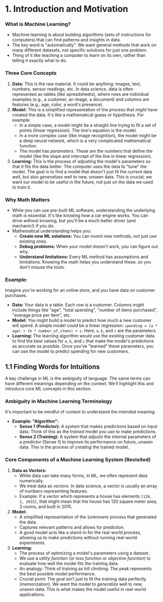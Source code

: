 # 1. Introduction and Motivation

### What is Machine Learning?
* Machine learning is about building algorithms (sets of instructions for computers) that can find patterns and insights in data.
* The key word is "automatically". We want general methods that work on many different datasets, not specific solutions for just one problem.
* Thing of it like teaching a computer to learn on its own, rather than telling it exactly what to do.

### Three Core Concepts
1. **Data:** This is the raw material. It could be anything: images, text, numbers, sensor readings, etc. In data science, data is often represented as tables (like spreadsheets), where rows are individual examples (e.g., a customer, an image, a document) and columns are features (e.g., age, color, a word's presence).
2. **Model:** This is a simplified representation of the process that _might_ have created the data. It's like a mathematical guess or hypothesis. For example:
    * In a simple case, a model might be a straight line trying to fit a set of points (linear regression). The line's equation is the model.
    * In a more complex case (like image recognition), the model might be a deep neural network, which is a very complicated mathematical function.
    * The model has _parameters_. These are the numbers that define the model (like the slope and intercept of the line in linear regression).
3. **Learning:** This is the process of adjusting the model's parameters so that it fits the data better. The computer uses the data to "tune" the model. The goal is to find a model that doesn't just fit the _current_ data well, but also _generalizes_ well to new, unseen data. This is crucial; we want our model to be useful in the future, not just on the data we used to train it.

### Why Math Matters
* While you can use pre-built ML software, understanding the underlying math is essential. It's like knowing how a car engine works. You can drive without knowing, but you'll be a much better driver (and mechanic!) if you do.
* Mathematical understanding helps you:
    * **Create new ML solutions:** You can invent new methods, not just use existing ones.
    * **Debug problems:** When your model doesn't work, you can figure out why.
    * **Understand limitations:** Every ML method has assumptions and limitations. Knowing the math helps you understand these, so you don't misuse the tools.

### Example: 
Imagine you're working for an online store, and you have data on customer purchases.

* **Data:** Your data is a table. Each row is a customer. Columns might include things like "age", "total spending", "number of items purchased", "average price per item", etc.
* **Model:** You might build a model to predict how much a new customer will spend. A simple model could be a linear regression: `spending = (a * age) + (b * number_of_items) + c`. Here, `a`, `b`, and `c` are the parameters. 
* **Learning:** The learning algorithm would use the existing customer data to find the best values for `a`, `b`, and `c` that make the model's predictions as accurate as possible. Once you've "learned" these parameters, you can use the model to predict spending for new customers.

## 1.1 Finding Words for Intuitions

A key challenge in ML is the ambiguity of language. The same terms can have different meanings depending on the context. We'll highlight this and introduce core ML concepts in this section.

### Ambiguity in Machine Learning Terminology
It's important to be mindful of context to understand the intended meaning.

* **Example: "Algorithm":**
    * **Sense 1 (Predictor):** A system that makes predictions based on input data. Think of this as the _trained_ model you use to make predictions.
    * **Sense 2 (Training):** A system that _adjusts_ the internal parameters of a predictor (Sense 1) to improve its performance on future, unseen data. This is the process of _creating_ the trained model.  

### Core Components of a Machine Learning System (Revisited)
1. **Data as Vectors:**
    * While data can take many forms, in ML, we often represent data numerically. 
    * We treat data as _vectors_. In data science, a vector is usually an array of numbers representing features.
    * Example: If a vector which represents a house has elements `[120, 3, 2015]`, that might mean that the house has 120 square meter area, 3 rooms, and built in 2015.
2. **Model:**
    * A simplified representation of the (unknown) process that generated the data.
    * Captures relevant patterns and allows for prediction.
    * A good model acts like a stand-in for the real-world process, allowing us to make predictions without running real-world experiments.
3. **Learning:**
    * The process of optimizing a model's parameters using a dataset.
    * We use a _utility function_ (or _loss function_ or _objective function_) to evaluate how well the model fits the training data.
    * An analogy: Think of training as hill climbing. The peak represents the best possible model performance.
    * Crucial point: The goal isn't just to fit the _training_ data perfectly (memorization). We want the model to _generalize_ well to new, _unseen_ data. This is what makes the model useful in real-world applications. 